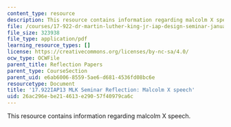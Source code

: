 ```yaml
---
content_type: resource
description: This resource contains information regarding malcolm X speech.
file: /courses/17-922-dr-martin-luther-king-jr-iap-design-seminar-january-iap-2013/26ac296ebe214613e29057f40979ca6c_MIT17_922IAP13_RefPapr6A.pdf
file_size: 323938
file_type: application/pdf
learning_resource_types: []
license: https://creativecommons.org/licenses/by-nc-sa/4.0/
ocw_type: OCWFile
parent_title: Reflection Papers
parent_type: CourseSection
parent_uid: e6ab6006-8559-5ae6-d681-4536fd08bc6e
resourcetype: Document
title: '17.922IAP13 MLK Seminar Reflection: Malcolm X speech'
uid: 26ac296e-be21-4613-e290-57f40979ca6c
---
```

This resource contains information regarding malcolm X speech.